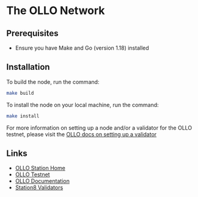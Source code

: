 # The OLLO Network

## Prerequisites

- Ensure you have Make and Go (version 1.18) installed

## Installation

To build the node, run the command:

```bash
make build
```

To install the node on your local machine, run the command:

```bash
make install
```

For more information on setting up a node and/or a validator for the OLLO testnet, please visit the [OLLO docs on setting up a validator](https://docs.ollo.zone/validators/running_a_node)

## Links
- [OLLO Station Home](https://ollostation.zone)
- [OLLO Testnet](https://testnet.ollo.zone)
- [OLLO Documentation](https://docs.ollo.zone)
- [Station8 Validators](https://station8.zone)